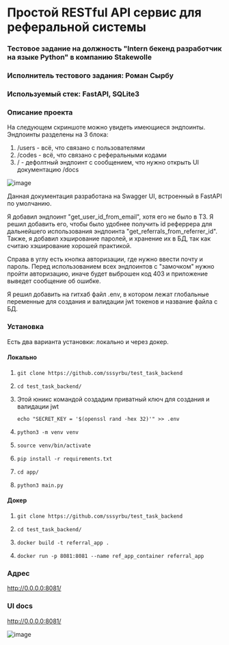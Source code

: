 # Простой RESTful API сервис для реферальной системы
### Тестовое задание на должность "Intern бекенд разработчик на языке Python" в компанию Stakewolle
### Исполнитель тестового задания: Роман Сырбу
### Используемый стек: FastAPI, SQLite3

### Описание проекта
На следующем скриншоте можно увидеть имеющиеся эндпоинты. 
Эндпоинты разделены на 3 блока:
1. /users - всё, что связано с пользователями
2. /codes - всё, что связано с реферальными кодами
3. / - дефолтный эндпоинт с сообщением, что нужно открыть UI документацию /docs
   
![image](https://github.com/sssyrbu/test_task_backend/assets/68150627/6e010535-bfd3-42bf-a6d9-83f10eaa70bd)

Данная документация разработана на Swagger UI, встроенный в FastAPI по умолчанию.

Я добавил эндпоинт "get_user_id_from_email", хотя его не было в ТЗ. Я решил добавить его, чтобы было удобнее получить id реферрера для дальнейшего использования эндпоинта "get_referrals_from_referrer_id". Также, я добавил хэширование паролей, и хранение их в БД, так как считаю хэширование хорошей практикой.

Справа в углу есть кнопка авторизации, где нужно ввести почту и пароль. Перед использованием всех эндпоинтов с "замочком" нужно пройти авторизацию, иначе будет выброшен код 403 и приложение выведет сообщение об ошибке.

Я решил добавить на гитхаб файл .env, в котором лежат глобальные переменные для создания и валидации jwt токенов и название файла с БД.

### Установка
Есть два варианта установки: локально и через докер.
#### Локально
1. ```
   git clone https://github.com/sssyrbu/test_task_backend
   ```
2. ```
   cd test_task_backend/
   ```
3. Этой юникс командой создадим приватный ключ для создания и валидации jwt
   ```
   echo "SECRET_KEY = '$(openssl rand -hex 32)'" >> .env
   ```  
5. ```
   python3 -m venv venv
   ```
6. ```
   source venv/bin/activate
   ```
7. ```
   pip install -r requirements.txt
   ```
8. ```
   cd app/
   ```
9. ```
   python3 main.py
   ```

#### Докер
1. ```
   git clone https://github.com/sssyrbu/test_task_backend
   ```
2. ```
   cd test_task_backend/
   ```
3. ```
   docker build -t referral_app .
   ```   
4. ```
   docker run -p 8081:8081 --name ref_app_container referral_app
   ```

### Адрес
http://0.0.0.0:8081/
### UI docs
http://0.0.0.0:8081/


![image](https://github.com/sssyrbu/test_task_backend/assets/68150627/77dcb94a-fcf3-4d27-bd75-42248e3d566d)
